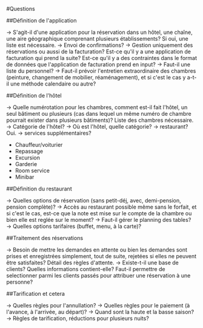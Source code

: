 #Questions


##Définition de l'application

→ S'agit-il d'une application pour la réservation dans un hôtel, une chaîne, une aire géographique comprenant plusieurs établissements? Si oui, une liste est nécessaire.
→ Envoi de confirmations?
→ Gestion uniquement des réservations ou aussi de la facturation? Est-ce qu'il y a une application de facturation qui prend la suite? Est-ce qu'il y a des contraintes dans le format de données que l'application de facturation prend en input?
→ Faut-il une liste du personnel?
→ Faut-il prévoir l'entretien extraordinaire des chambres (peinture, changement de mobilier, réaménagement), et si c'est le cas y a-t-il une méthode calendaire ou autre?

##Définition de l'hôtel

→ Quelle numérotation pour les chambres, comment est-il fait l'hôtel, un seul bâtiment ou plusieurs (cas dans lequel un même numéro de chambre pourrait exister dans plusieurs bâtiments)? Liste des chambres nécessaire.
→ Catégorie de l'hôtel?
→ Où est l'hôtel, quelle catégorie?
→ restaurant? Oui.
→ services supplémentaires?
  * Chauffeur/voiturier
  * Repassage
  * Excursion
  * Garderie
  * Room service
  * Minibar

##Définition du restaurant

→ Quelles options de réservation (sans petit-déj, avec, demi-pension, pension complète)?
→ Accès au restaurant possible même sans le forfait, et si c'est le cas, est-ce que la note est mise sur le compte de la chambre ou bien elle est reglée sur le moment?
→ Faut-il gérer le planning des tables?
→ Quelles options tarifaires (buffet, menu, à la carte)?



##Traitement des réservations

→ Besoin de mettre les demandes en attente ou bien les demandes sont prises et enregistrées simplement, tout de suite, rejetées si elles ne peuvent être satisfaites? Détail des règles d'attente.
→ Existe-t-il une base de clients? Quelles informations contient-elle? Faut-il permettre de selectionner parmi les clients passés pour attribuer une réservation à une personne?

##Tarification et cetera

→ Quelles règles pour l'annullation?
→ Quelles règles pour le paiement (à l'avance, à l'arrivée, au départ)?
→ Quand sont la haute et la basse saison?
→ Règles de tarification, réductions pour plusieurs nuits?
